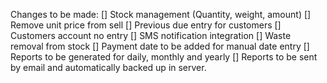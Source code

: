 Changes to be made:
[] Stock management (Quantity, weight, amount)
[] Remove unit price from sell
[] Previous due entry for customers
[] Customers account no entry
[] SMS notification integration
[] Waste removal from stock
[] Payment date to be added for manual date entry
[] Reports to be generated for daily, monthly and yearly
[] Reports to be sent by email and automatically backed up in server.
